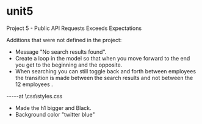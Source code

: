 # unit5

Project 5 - Public API Requests Exceeds Expectations

Additions that were not defined in the project: 
* Message "No search results found". 
* Create a loop in the model so that when you move forward to the end you get to the beginning and the opposite. 
* When searching you can still toggle back and forth between employees the transition is made between the search results and not between the 12 employees .

-----at \css\styles.css
* Made the h1 bigger and Black.
* Background color "twitter blue"

